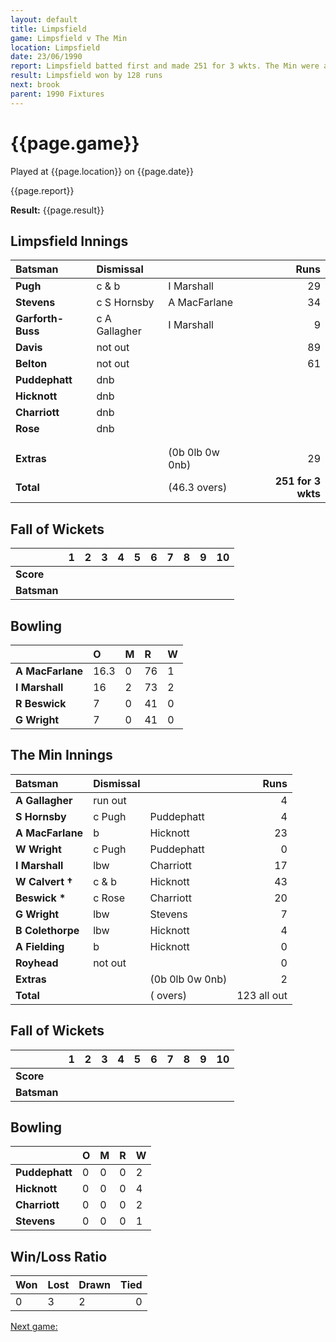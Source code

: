 ```yaml
---
layout: default
title: Limpsfield
game: Limpsfield v The Min
location: Limpsfield
date: 23/06/1990
report: Limpsfield batted first and made 251 for 3 wkts. The Min were all out for 123
result: Limpsfield won by 128 runs
next: brook
parent: 1990 Fixtures
---
```


# {{page.game}}

Played at {{page.location}} on {{page.date}}

{{page.report}}

**Result:** {{page.result}}

## Limpsfield Innings

| Batsman | Dismissal |  | Runs |
|:---|:---|---|---:|
| **Pugh** | c & b | I Marshall | 29 | 
| **Stevens** | c S Hornsby | A MacFarlane | 34 | 
| **Garforth-Buss** | c A Gallagher | I Marshall | 9 | 
| **Davis** | not out |  | 89 | 
| **Belton** | not out |  | 61 | 
| **Puddephatt** | dnb |  |  |
| **Hicknott** | dnb |  |  | 
| **Charriott** | dnb |  |  |
| **Rose** | dnb |  |  | 
|  |  |  |  | 
|  |  |  |  |
| **Extras** | | (0b 0lb 0w 0nb) | 29 | 
| **Total** | | (46.3 overs) | **251 for 3 wkts** | 

## Fall of Wickets

| | 1 | 2 | 3 | 4 | 5 | 6 | 7 | 8 | 9 | 10 |
|---|:---:|:---:|:---:|:---:|:---:|:---:|:---:|:---:|:---:|:---:|
| **Score** |  |  |  |  |  |  |  |  |  |  |
| **Batsman** |  |  |  |  |  |  |  |  |  |  |

## Bowling

| | O | M | R | W |
|---|:---|:---|:---|:---|
| **A MacFarlane** | 16.3 | 0 | 76 | 1 | 
| **I Marshall** | 16 | 2 | 73 | 2 | 
| **R Beswick** | 7 | 0 | 41 | 0 | 
| **G Wright** | 7| 0 | 41 | 0 | 

## The Min Innings

| Batsman | Dismissal |  | Runs |
|:---|:---|---|---:|
| **A Gallagher** | run out |  | 4 | 
| **S Hornsby** | c Pugh | Puddephatt | 4 | 
| **A MacFarlane** | b | Hicknott | 23 | 
| **W Wright** | c Pugh | Puddephatt | 0 | 
| **I Marshall** | lbw | Charriott | 17 | 
| **W Calvert &#8224;** | c & b | Hicknott | 43 | 
| **Beswick &#42;** | c Rose | Charriott | 20 | 
| **G Wright** | lbw | Stevens | 7 | 
| **B Colethorpe** | lbw | Hicknott | 4 | 
| **A Fielding** | b | Hicknott | 0 | 
| **Royhead** | not out |  | 0 | 
| **Extras** | | (0b 0lb 0w 0nb) | 2 | 
| **Total** | | ( overs) | 123 all out | 

## Fall of Wickets

| | 1 | 2 | 3 | 4 | 5 | 6 | 7 | 8 | 9 | 10 |
|---|:---:|:---:|:---:|:---:|:---:|:---:|:---:|:---:|:---:|:---:|
| **Score** |  |  |  |  |  |  |  |  |  |  |
| **Batsman** |  |  |  |  |  |  |  |  |  |  |

## Bowling

| | O | M | R | W |
|---|:---|:---|:---|:---|
| **Puddephatt** | 0 | 0 | 0 | 2 | 
| **Hicknott** | 0 | 0 | 0 | 4 | 
| **Charriott** | 0 | 0 | 0 | 2 | 
| **Stevens** | 0 | 0 | 0 | 1 | 

## Win/Loss Ratio

| Won | Lost | Drawn | Tied |
|:---|:---|:---|---:|
| 0 | 3 | 2 | 0 |

[Next game:]({{page.next}})